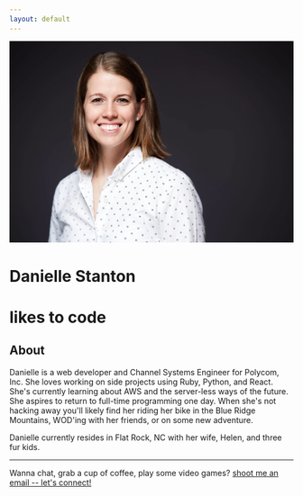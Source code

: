 ```yaml
---
layout: default
---
```

<div class="image-content">
  <div class="image-cropper">
    <img src="/assets/img/danielle.jpg" alt="">
  </div>
</div>
<div class="text-content">
  <h1 class="h1-first">Danielle Stanton</h1>
</div>
<div class="text-content">
  <h1 class="h1-second">likes to code</h1>
</div>



<h2>About</h2>

<p>Danielle is a web developer and Channel Systems Engineer for Polycom, Inc.
  She loves working on side projects using Ruby, Python, and React. She's currently learning 
  about AWS and the server-less ways of the future. She aspires to return to full-time programming one day. When she's not hacking away you'll likely find her riding her bike in the Blue Ridge Mountains, WOD'ing with her friends, or on some new adventure.</p>
<p>Danielle currently resides in Flat Rock, NC with her wife, Helen, and three fur kids.</p>

<hr>

Wanna chat, grab a cup of coffee, play some video games? <a class="a-blog" href="mailto:email@email.com">shoot me an email -- let's connect!</a>
